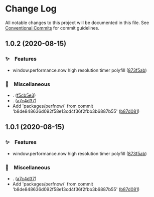 # Change Log

All notable changes to this project will be documented in this file.
See [Conventional Commits](https://conventionalcommits.org) for commit guidelines.

## 1.0.2 (2020-08-15)


### ✨　Features

* window.performance.now high resolution timer polyfill ([873f5ab](https://github.com/bluelovers/ws-timer/commit/873f5ab9c0ac7a5698c56b123c584f54a1a64574))


### 🔖　Miscellaneous

* . ([f5cb5e3](https://github.com/bluelovers/ws-timer/commit/f5cb5e378c61fe13dbca52a152a5430aa0791828))
* . ([a7c4d37](https://github.com/bluelovers/ws-timer/commit/a7c4d37649a02b0afd3fc7c1757825f2c40384ab))
* Add 'packages/perfnow/' from commit 'b8de848636d092f58e13cd4f36f2fbb3b6887b55' ([b87d081](https://github.com/bluelovers/ws-timer/commit/b87d08130afb8fa63649fbf47ea15aa789e29b5d))





## 1.0.1 (2020-08-15)


### ✨　Features

* window.performance.now high resolution timer polyfill ([873f5ab](https://github.com/bluelovers/ws-timer/commit/873f5ab9c0ac7a5698c56b123c584f54a1a64574))


### 🔖　Miscellaneous

* . ([a7c4d37](https://github.com/bluelovers/ws-timer/commit/a7c4d37649a02b0afd3fc7c1757825f2c40384ab))
* Add 'packages/perfnow/' from commit 'b8de848636d092f58e13cd4f36f2fbb3b6887b55' ([b87d081](https://github.com/bluelovers/ws-timer/commit/b87d08130afb8fa63649fbf47ea15aa789e29b5d))
